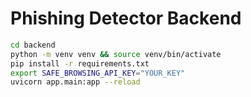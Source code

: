 # Phishing Detector Backend

```bash
cd backend
python -m venv venv && source venv/bin/activate
pip install -r requirements.txt
export SAFE_BROWSING_API_KEY="YOUR_KEY"
uvicorn app.main:app --reload
```
